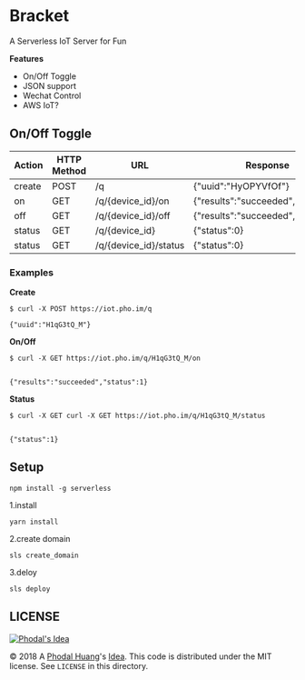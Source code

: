 # Bracket

A Serverless IoT Server for Fun

**Features**

 - On/Off Toggle
 - JSON support
 - Wechat Control
 - AWS IoT?

On/Off Toggle 
---

Action   |  HTTP Method  |  URL                   | Response
---------|---------------|------------------------|---------------
create   | POST          | /q                     | {"uuid":"HyOPYVfOf"}
on       | GET           | /q/{device_id}/on      | {"results":"succeeded","status":1}
off      | GET           | /q/{device_id}/off     | {"results":"succeeded","status":0}
status   | GET           | /q/{device_id}         | {"status":0}
status   | GET           | /q/{device_id}/status  | {"status":0}

### Examples

**Create**

```
$ curl -X POST https://iot.pho.im/q

{"uuid":"H1qG3tQ_M"}
```

**On/Off**

```
$ curl -X GET https://iot.pho.im/q/H1qG3tQ_M/on


{"results":"succeeded","status":1}
```

**Status**

```
$ curl -X GET curl -X GET https://iot.pho.im/q/H1qG3tQ_M/status


{"status":1}
```

Setup
---

```
npm install -g serverless
```

1.install

```
yarn install
```

2.create domain

```
sls create_domain
```

3.deloy

```
sls deploy
```

## LICENSE

[![Phodal's Idea](http://brand.phodal.com/shields/idea-small.svg)](http://ideas.phodal.com/)

© 2018 A [Phodal Huang](https://www.phodal.com)'s [Idea](http://github.com/phodal/ideas).  This code is distributed under the MIT license. See `LICENSE` in this directory.

